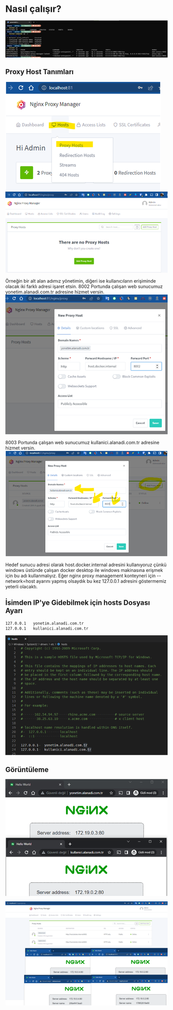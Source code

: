 # Nasıl çalışır?

![](.vscode/readme-images/2022-08-28-11-28-34.png)


## Proxy Host Tanımları
![](.vscode/readme-images/2022-08-28-11-31-00.png)
![](.vscode/readme-images/2022-08-28-11-32-23.png)

Örneğin bir alt alan adımız yönetimin, diğeri ise kullanıcıların erişiminde olacak iki farklı adresi işaret etsin.
8002 Portunda çalışan web sunucumuz yonetim.alanadi.com.tr adresine hizmet versin.
![](.vscode/readme-images/2022-08-28-11-35-13.png)

8003 Portunda çalışan web sunucumuz kullanici.alanadi.com.tr adresine hizmet versin.
![](.vscode/readme-images/2022-08-28-11-36-58.png)

Hedef sunucu adresi olarak host.docker.internal adresini kullanıyoruz çünkü windows üstünde çalışan docker desktop ile windows makinasına erişmek için bu adı kullanmalıyız.
Eğer nginx proxy management konteyneri için --network=host ayarını yapmış olsaydık bu kez 127.0.0.1 adresini göstermemiz yeterli olacaktı.

## İsimden IP'ye Gidebilmek için hosts Dosyası Ayarı

```shell
127.0.0.1	yonetim.alanadi.com.tr
127.0.0.1	kullanici.alanadi.com.tr
```

![](.vscode/readme-images/2022-08-28-11-45-48.png)

## Görüntüleme

![](.vscode/readme-images/2022-08-28-11-48-17.png)

![](.vscode/readme-images/2022-08-27-17-13-19.png)